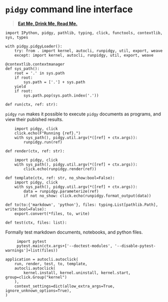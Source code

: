 # `pidgy` command line interface

> [**Eat Me, Drink Me, Read Me.**][readme history]

    import IPython, pidgy, pathlib, typing, click, functools, contextlib, sys, types

    with pidgy.pidgyLoader():
        try: from . import kernel, autocli, runpidgy, util, export, weave
        except: import kernel, autocli, runpidgy, util, export, weave

<!--excerpt-->

<!---->

    @contextlib.contextmanager
    def sys_path():
        root = '.' in sys.path
        if root:
            sys.path = ['.'] + sys.path
        yield
        if root:
            sys.path.pop(sys.path.index('.'))

    def run(ctx, ref: str):

`pidgy` `run` makes it possible to execute `pidgy` documents as programs, and view their pubished results.

        import pidgy, click
        click.echo(F"Running {ref}.")
        with sys_path(), pidgy.util.argv(*([ref] + ctx.args)):
            runpidgy.run(ref)

    def render(ctx, ref: str):

        import pidgy, click
        with sys_path(), pidgy.util.argv(*([ref] + ctx.args)):
            click.echo(runpidgy.render(ref))

    def template(ctx, ref: str, no_show:bool=False):
        import pidgy, click
        with sys_path(), pidgy.util.argv(*([ref] + ctx.args)):
            data = runpidgy.parameterize(ref)
            if not no_show: click.echo(runpidgy.format_output(data))

    def to(to:{'markdown', 'python'}, files: typing.List[pathlib.Path], write:bool=False):
        export.convert(*files, to, write)

<!---->

    def test(ctx, files: list):

Formally test markdown documents, notebooks, and python files.

         import pytest
         pytest.main(ctx.args+['--doctest-modules', '--disable-pytest-warnings']+list(files))

<!---->

    application = autocli.autoclick(
        run, render, test, to, template,
        autocli.autoclick(
            kernel.install, kernel.uninstall, kernel.start, group=click.Group("kernel")
        ),
        context_settings=dict(allow_extra_args=True, ignore_unknown_options=True),
    )

[art of the readme]: https://github.com/noffle/art-of-readme
[readme history]: https://medium.com/@NSomar/readme-md-history-and-components-a365aff07f10
